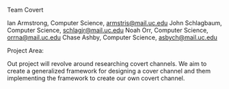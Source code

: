 Team Covert

Ian Armstrong, Computer Science, armstris@mail.uc.edu
John Schlagbaum, Computer Science, schlagjr@mail.uc.edu
Noah Orr, Computer Science, orrna@mail.uc.edu
Chase Ashby, Computer Science,  asbych@mail.uc.edu

Project Area:

Out project will revolve around researching covert channels. We aim to create a generalized framework for designing a cover channel and them implementing the framework to create our own covert channel.
